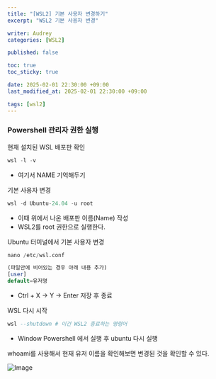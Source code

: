 ```yaml
---
title: "[WSL2] 기본 사용자 변경하기"
excerpt: "WSL2 기본 사용자 변경"

writer: Audrey
categories: [WSL2]

published: false

toc: true
toc_sticky: true

date: 2025-02-01 22:30:00 +09:00
last_modified_at: 2025-02-01 22:30:00 +09:00

tags: [wsl2]
---
```


### Powershell 관리자 권한 실행

현재 설치된 WSL 배포판 확인

```sql
wsl -l -v
```

- 여기서 NAME 기억해두기  

기본 사용자 변경

```sql
wsl -d Ubuntu-24.04 -u root
```

- 이때 위에서 나온 배포판 이름(Name) 작성
- WSL2를 root 권한으로 실행한다.

Ubuntu 터미널에서 기본 사용자 변경

```sql
nano /etc/wsl.conf

(파일안에 비어있는 경우 아래 내용 추가)
[user]
default=유저명
```

- Ctrl + X → Y → Enter 저장 후 종료

WSL 다시 시작

```sql
wsl --shutdown # 이건 WSL2 종료하는 명령어
```

- Window Powershell 에서 실행 후 ubuntu 다시 실행

whoami를 사용해서 현재 유저 이름을 확인해보면 변경된 것을 확인할 수 있다.

![Image](https://github.com/user-attachments/assets/3b305a0c-d7d4-4895-be9e-e60759b1759e)